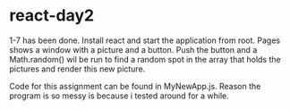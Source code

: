 # react-day2

1-7 has been done. Install react and start the application from root.
Pages shows a window with a picture and a button. Push the button and a Math.random() wil be run to find a random spot in the array that
holds the pictures and render this new picture.

Code for this assignment can be found in MyNewApp.js. Reason the program is so messy is because i tested around for a while.
